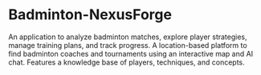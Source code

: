 # Badminton-NexusForge
An application to analyze badminton matches, explore player strategies, manage training plans, and track progress. A location-based platform to find badminton coaches and tournaments using an interactive map and AI chat. Features a knowledge base of players, techniques, and concepts.
